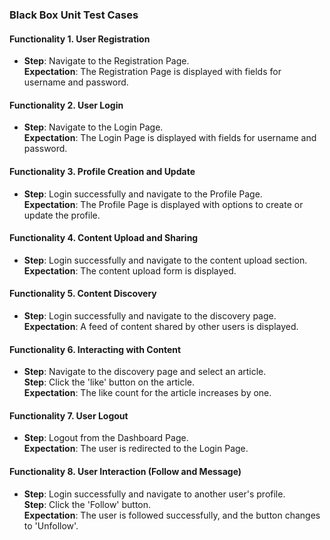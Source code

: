 ### Black Box Unit Test Cases  

#### Functionality 1. User Registration
- **Step**: Navigate to the Registration Page.  
  **Expectation**: The Registration Page is displayed with fields for username and password.  

#### Functionality 2. User Login
- **Step**: Navigate to the Login Page.  
  **Expectation**: The Login Page is displayed with fields for username and password.  

#### Functionality 3. Profile Creation and Update
- **Step**: Login successfully and navigate to the Profile Page.  
  **Expectation**: The Profile Page is displayed with options to create or update the profile.  

#### Functionality 4. Content Upload and Sharing
- **Step**: Login successfully and navigate to the content upload section.  
  **Expectation**: The content upload form is displayed.  

#### Functionality 5. Content Discovery
- **Step**: Login successfully and navigate to the discovery page.  
  **Expectation**: A feed of content shared by other users is displayed.  

#### Functionality 6. Interacting with Content
- **Step**: Navigate to the discovery page and select an article.  
  **Step**: Click the 'like' button on the article.  
  **Expectation**: The like count for the article increases by one.  

#### Functionality 7. User Logout
- **Step**: Logout from the Dashboard Page.  
  **Expectation**: The user is redirected to the Login Page.  

#### Functionality 8. User Interaction (Follow and Message)
- **Step**: Login successfully and navigate to another user's profile.  
  **Step**: Click the 'Follow' button.  
  **Expectation**: The user is followed successfully, and the button changes to 'Unfollow'.  